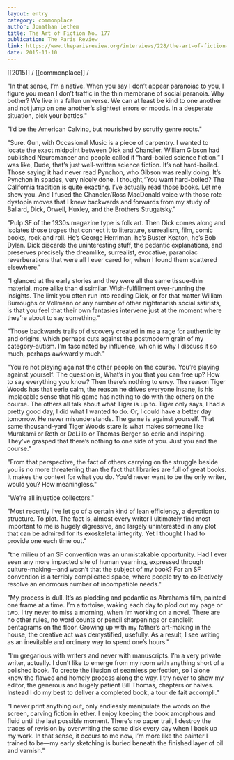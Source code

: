 ```yaml
---
layout: entry
category: commonplace
author: Jonathan Lethem
title: The Art of Fiction No. 177
publication: The Paris Review
link: https://www.theparisreview.org/interviews/228/the-art-of-fiction-no-177-jonathan-lethem
date: 2015-11-10
---
```


[[2015]] / [[commonplace]] / 

"In that sense, I’m a native. When you say I don’t appear paranoiac to you, I figure you mean I don’t traffic in the thin membrane of social paranoia. Why bother? We live in a fallen universe. We can at least be kind to one another and not jump on one another’s slightest errors or moods. In a desperate situation, pick your battles."

"I’d be the American Calvino, but nourished by scruffy genre roots."

"Sure. Gun, with Occasional Music is a piece of carpentry. I wanted to locate the exact midpoint between Dick and Chandler. William Gibson had published Neuromancer and people called it “hard-boiled science fiction.” I was like, Dude, that’s just well-written science fiction. It’s not hard-boiled. Those saying it had never read Pynchon, who Gibson was really doing. It’s Pynchon in spades, very nicely done. I thought,“You want hard-boiled? The California tradition is quite exacting. I’ve actually read those books. Let me show you. And I fused the Chandler/Ross MacDonald voice with those rote dystopia moves that I knew backwards and forwards from my study of Ballard, Dick, Orwell, Huxley, and the Brothers Strugatsky."

"Pulp SF of the 1930s magazine type is folk art. Then Dick comes along and isolates those tropes that connect it to literature, surrealism, film, comic books, rock and roll. He’s George Herriman, he’s Buster Keaton, he’s Bob Dylan. Dick discards the uninteresting stuff, the pedantic explanations, and preserves precisely the dreamlike, surrealist, evocative, paranoiac reverberations that were all I ever cared for, when I found them scattered elsewhere."

"I glanced at the early stories and they were all the same tissue-thin material, more alike than dissimilar. Wish-fulfillment over-running the insights. The limit you often run into reading Dick, or for that matter William Burroughs or Vollmann or any number of other nightmarish social satirists, is that you feel that their own fantasies intervene just at the moment where they’re about to say something."

"Those backwards trails of discovery created in me a rage for authenticity and origins, which perhaps cuts against the postmodern grain of my category-autism. I’m fascinated by influence, which is why I discuss it so much, perhaps awkwardly much."

"You’re not playing against the other people on the course. You’re playing against yourself. The question is, What’s in you that you can free up? How to say everything you know? Then there’s nothing to envy. The reason Tiger Woods has that eerie calm, the reason he drives everyone insane, is his implacable sense that his game has nothing to do with the others on the course. The others all talk about what Tiger is up to. Tiger only says, I had a pretty good day, I did what I wanted to do. Or, I could have a better day tomorrow. He never misunderstands. The game is against yourself. That same thousand-yard Tiger Woods stare is what makes someone like Murakami or Roth or DeLillo or Thomas Berger so eerie and inspiring. They’ve grasped that there’s nothing to one side of you. Just you and the course."

"From that perspective, the fact of others carrying on the struggle beside you is no more threatening than the fact that libraries are full of great books. It makes the context for what you do. You’d never want to be the only writer, would you? How meaningless."

"We’re all injustice collectors."

"Most recently I’ve let go of a certain kind of lean efficiency, a devotion to structure. To plot. The fact is, almost every writer I ultimately find most important to me is hugely digressive, and largely uninterested in any plot that can be admired for its exoskeletal integrity. Yet I thought I had to provide one each time out."

"the milieu of an SF convention was an unmistakable opportunity. Had I ever seen any more impacted site of human yearning, expressed through culture-making—and wasn’t that the subject of my book? For an SF convention is a terribly complicated space, where people try to collectively resolve an enormous number of incompatible needs."

"My process is dull. It’s as plodding and pedantic as Abraham’s film, painted one frame at a time. I’m a tortoise, waking each day to plod out my page or two. I try never to miss a morning, when I’m working on a novel. There are no other rules, no word counts or pencil sharpenings or candlelit pentagrams on the floor. Growing up with my father’s art-making in the house, the creative act was demystified, usefully. As a result, I see writing as an inevitable and ordinary way to spend one’s hours."

"I’m gregarious with writers and never with manuscripts. I’m a very private writer, actually. I don’t like to emerge from my room with anything short of a polished book. To create the illusion of seamless perfection, so I alone know the flawed and homely process along the way. I try never to show my editor, the generous and hugely patient Bill Thomas, chapters or halves. Instead I do my best to deliver a completed book, a tour de fait accompli."

"I never print anything out, only endlessly manipulate the words on the screen, carving fiction in ether. I enjoy keeping the book amorphous and fluid until the last possible moment. There’s no paper trail, I destroy the traces of revision by overwriting the same disk every day when I back up my work. In that sense, it occurs to me now, I’m more like the painter I trained to be—my early sketching is buried beneath the finished layer of oil and varnish."
